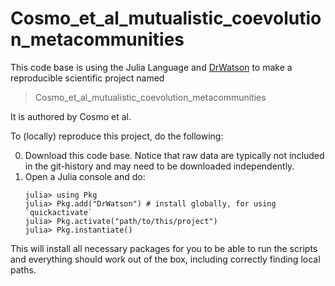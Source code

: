 # Cosmo_et_al_mutualistic_coevolution_metacommunities

This code base is using the Julia Language and [DrWatson](https://juliadynamics.github.io/DrWatson.jl/stable/)
to make a reproducible scientific project named
> Cosmo_et_al_mutualistic_coevolution_metacommunities

It is authored by Cosmo et al.

To (locally) reproduce this project, do the following:

0. Download this code base. Notice that raw data are typically not included in the
   git-history and may need to be downloaded independently.
1. Open a Julia console and do:
   ```
   julia> using Pkg
   julia> Pkg.add("DrWatson") # install globally, for using `quickactivate`
   julia> Pkg.activate("path/to/this/project")
   julia> Pkg.instantiate()
   ```

This will install all necessary packages for you to be able to run the scripts and
everything should work out of the box, including correctly finding local paths.
